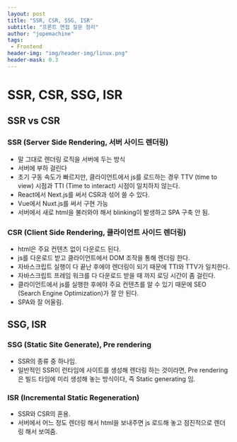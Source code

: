 ```yaml
---
layout: post
title: "SSR, CSR, SSG, ISR"
subtitle: "프론트 면접 질문 정리"
author: "jopemachine"
tags: 
 - Frontend
header-img: "img/header-img/linux.png"
header-mask: 0.3
---
```


# SSR, CSR, SSG, ISR

## SSR vs CSR

### SSR (Server Side Rendering, 서버 사이드 렌더링)

- 말 그대로 렌더링 로직을 서버에 두는 방식
- 서버에 부하 걸린다
- 초기 구동 속도가 빠르지만, 클라이언트에서 js를 로드하는 경우 TTV (time to view) 시점과 TTI (Time to interact) 시점이 일치하지 않는다. 
- React에서 Next.js를 써서 CSR과 섞어 쓸 수 있다.
- Vue에서 Nuxt.js를 써서 구현 가능
- 서버에서 새로 html을 불러와야 해서 blinking이 발생하고 SPA 구축 안 됨.

### CSR (Client Side Rendering, 클라이언트 사이드 렌더링)

- html은 주요 컨텐츠 없이 다운로드 된다. 
- js를 다운로드 받고 클라이언트에서 DOM 조작을 통해 렌더링 한다.
- 자바스크립트 실행이 다 끝난 후에야 렌더링이 되기 때문에 TTI와 TTV가 일치한다.
- 자바스크립트 프레임 워크를 다 다운로드 받을 때 까지 로딩 시간이 좀 걸린다.
- 클라이언트에서 js를 실행한 후에야 주요 컨텐츠를 알 수 있기 때문에 SEO (Search Engine Optimization)가 잘 안 된다.
- SPA와 잘 어울림.

## SSG, ISR

### SSG (Static Site Generate), Pre rendering

- SSR의 종류 중 하나임.
- 일반적인 SSR이 런타임에 사이트를 생성해 렌더링 하는 것이라면, Pre rendering은 빌드 타임에 미리 생성해 놓는 방식이다, 즉 Static generating 임.

### ISR (Incremental Static Regeneration)

- SSR와 CSR의 혼용.
- 서버에서 어느 정도 렌더링 해서 html을 보내주면 js 로드해 놓고 점진적으로 렌더링 해서 보여줌.